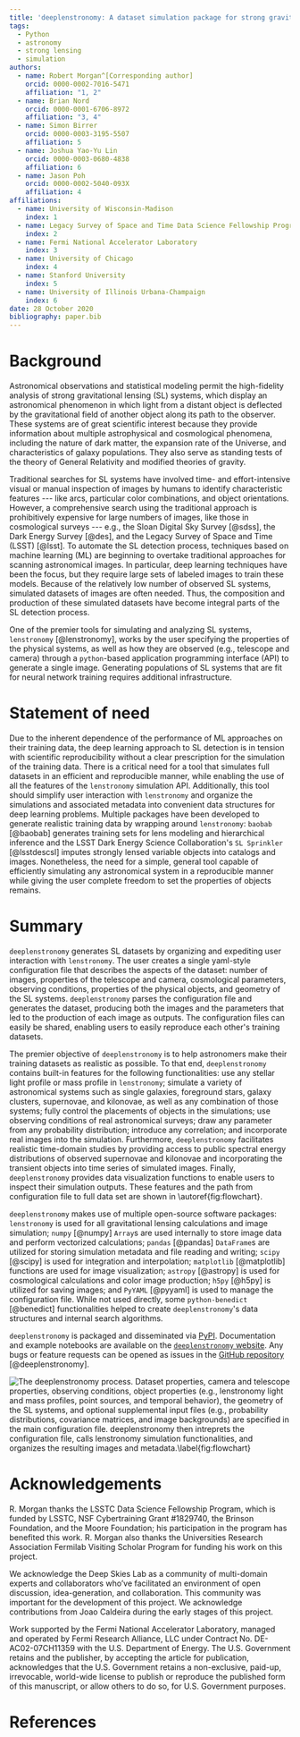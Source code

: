 ```yaml
---
title: 'deeplenstronomy: A dataset simulation package for strong gravitational lensing'
tags:
  - Python
  - astronomy
  - strong lensing
  - simulation
authors:
  - name: Robert Morgan^[Corresponding author]
    orcid: 0000-0002-7016-5471
    affiliation: "1, 2" 
  - name: Brian Nord
    orcid: 0000-0001-6706-8972
    affiliation: "3, 4"
  - name: Simon Birrer
    orcid: 0000-0003-3195-5507
    affiliation: 5
  - name: Joshua Yao-Yu Lin
    orcid: 0000-0003-0680-4838
    affiliation: 6
  - name: Jason Poh
    orcid: 0000-0002-5040-093X
    affiliation: 4
affiliations:
  - name: University of Wisconsin-Madison
    index: 1
  - name: Legacy Survey of Space and Time Data Science Fellowship Program
    index: 2
  - name: Fermi National Accelerator Laboratory
    index: 3
  - name: University of Chicago
    index: 4
  - name: Stanford University
    index: 5
  - name: University of Illinois Urbana-Champaign
    index: 6
date: 28 October 2020
bibliography: paper.bib
---
```


# Background

Astronomical observations and statistical modeling permit the high-fidelity analysis of strong gravitational lensing (SL) systems, which display an astronomical phenomenon in which light from a distant object is deflected by the gravitational field of another object along its path to the observer.
These systems are of great scientific interest because they provide information about multiple astrophysical and cosmological phenomena, including the nature of dark matter, the expansion rate of the Universe, and characteristics of galaxy populations. 
They also serve as standing tests of the theory of General Relativity and modified theories of gravity. 

Traditional searches for SL systems have involved time- and effort-intensive visual or manual inspection of images by humans to identify characteristic features --- like arcs, particular color combinations, and  object orientations. 
However, a comprehensive search using the traditional approach is prohibitively expensive for large numbers of images, like those in cosmological surveys --- e.g., the Sloan Digital Sky Survey [@sdss], the Dark Energy Survey [@des], and the Legacy Survey of Space and Time (LSST) [@lsst]. 
To automate the SL detection process, techniques based on machine learning (ML) are beginning to overtake traditional approaches for scanning  astronomical images. 
In particular, deep learning techniques have been the focus, but they require large sets of labeled images to train these models. 
Because of the relatively low number of observed SL systems, simulated datasets of images are often needed. 
Thus, the composition and production of these simulated datasets have become integral parts of the SL detection process.

One of the premier tools for simulating and analyzing SL systems, `lenstronomy` [@lenstronomy], works by the user specifying the properties of the physical systems, as well as how they are observed (e.g., telescope and camera) through a `python`-based application programming interface (API) to generate a single image. 
Generating populations of SL systems that are fit for neural network training requires additional infrastructure. 

# Statement of need 

Due to the inherent dependence of the performance of ML approaches on their training data, the deep learning approach to SL detection is in tension with scientific reproducibility without a clear prescription for the simulation of the training data. 
There is a critical need for a tool that simulates full datasets in an efficient and reproducible manner, while enabling the use of all the features of the `lenstronomy` simulation API. 
Additionally, this tool should  simplify user interaction with `lenstronomy` and organize the simulations and associated metadata into convenient data structures for deep learning problems.
Multiple packages have been developed to generate realistic training data by wrapping around `lenstronomy`: `baobab` [@baobab] generates training sets for lens modeling and hierarchical inference and the LSST Dark Energy Science Collaboration's `SL Sprinkler` [@lsstdescsl] imputes strongly lensed variable objects into catalogs and images. 
Nonetheless, the need for a simple, general tool capable of efficiently simulating any astronomical system in a reproducible manner while giving the user complete freedom to set the properties of objects remains. 


# Summary

`deeplenstronomy` generates SL datasets by organizing and expediting user interaction with `lenstronomy`. 
The user creates a single yaml-style configuration file that describes the aspects of the dataset: number of images, properties of the telescope and camera, cosmological parameters, observing conditions, properties of the physical objects, and geometry of the SL systems. 
`deeplenstronomy` parses the configuration file and generates the dataset, producing both the images and the parameters that led to the production of each image as outputs. 
The configuration files can easily be shared, enabling users to easily reproduce each other's training datasets.

The premier objective of `deeplenstronomy` is to help astronomers make their training datasets as realistic as possible. 
To that end, `deeplenstronomy` contains built-in features for the following functionalities: use any stellar light profile or mass profile in `lenstronomy`; simulate a variety of astronomical systems such as single galaxies, foreground stars, galaxy clusters, supernovae, and kilonovae, as well as any combination of those systems; fully control the placements of objects in the simulations; use observing conditions of real astronomical surveys; draw any parameter from any probability distribution; introduce any correlation; and incorporate real images into the simulation.
Furthermore, `deeplenstronomy` facilitates realistic time-domain studies by providing access to public spectral energy distributions of observed supernovae and kilonovae and incorporating the transient objects into time series of simulated images.
Finally, `deeplenstronomy` provides data visualization functions to enable users to inspect their simulation outputs.
These features and the path from configuration file to full data set are shown in \autoref{fig:flowchart}.

`deeplenstronomy` makes use of multiple open-source software packages: `lenstronomy` is used for all gravitational lensing calculations and image simulation; `numpy` [@numpy] `Array`s are used internally to store image data and perform vectorized calculations; `pandas` [@pandas] `DataFrame`s are utilized for storing simulation metadata and file reading and writing; `scipy` [@scipy] is used for integration and interpolation; `matplotlib` [@matplotlib] functions are used for image visualization; `astropy` [@astropy] is used for cosmological calculations and color image production; `h5py` [@h5py] is utilized for saving images; and `PyYAML` [@pyyaml] is used to manage the configuration file. 
While not used directly, some `python-benedict` [@benedict] functionalities helped to create `deeplenstronomy`'s data structures and internal search algorithms. 

`deeplenstronomy` is packaged and disseminated via [PyPI](https://pypi.org/project/deeplenstronomy/). 
Documentation and example notebooks are available on the [`deeplenstronomy` website](https://deepskies.github.io/deeplenstronomy/). 
Any bugs or feature requests can be opened as issues in the [GitHub
repository](https://github.com/deepskies/deeplenstronomy/issues) [@deeplenstronomy].

![The `deeplenstronomy` process. Dataset properties, camera and telescope properties, observing conditions, object properties (e.g., `lenstronomy` light and mass profiles, point sources, and temporal behavior), the geometry of the SL systems, and optional supplemental input files (e.g., probability distributions, covariance matrices, and image backgrounds) are specified in the main configuration file. `deeplenstronomy` then intreprets the configuration file, calls `lenstronomy` simulation functionalities, and organizes the resulting images and metadata.\label{fig:flowchart}](flowchart.png)

# Acknowledgements

R. Morgan thanks the LSSTC Data Science Fellowship Program, which is funded by LSSTC, NSF Cybertraining Grant #1829740, the Brinson Foundation, and the Moore Foundation; his participation in the program has benefited this work. 
R. Morgan also thanks the Universities Research Association Fermilab Visiting Scholar Program for funding his work on this project.

We acknowledge the Deep Skies Lab as a community of multi-domain experts and collaborators who’ve facilitated an environment of open discussion, idea-generation, and collaboration. 
This community was important for the development of this project.
We acknowledge contributions from Joao Caldeira during the early stages of this project.

Work supported by the Fermi National Accelerator Laboratory, managed and operated by Fermi Research Alliance, LLC under Contract No. DE-AC02-07CH11359 with the U.S. Department of Energy. 
The U.S. Government retains and the publisher, by accepting the article for publication, acknowledges that the U.S. Government retains a non-exclusive, paid-up, irrevocable, world-wide license to publish or reproduce the published form of this manuscript, or allow others to do so, for U.S. Government purposes.


# References
